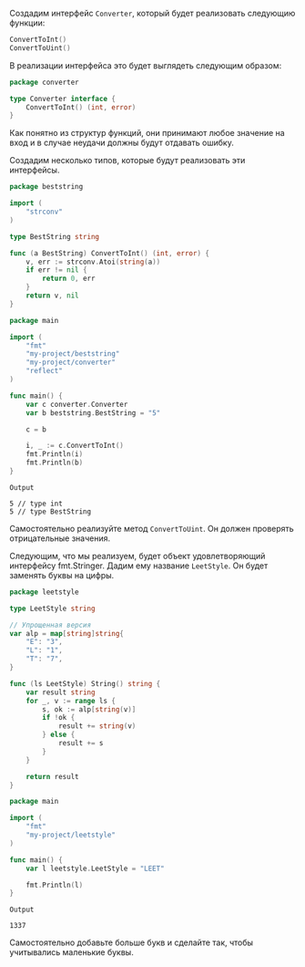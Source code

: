 Создадим интерфейс `Converter`, который будет реализовать следующию функции:
```go
ConvertToInt()
ConvertToUint()
```

В реализации интерфейса это будет выглядеть следующим образом:

```go
package converter

type Converter interface {
	ConvertToInt() (int, error)
}

```

Как понятно из структур функций, они принимают любое значение на вход и в случае неудачи должны будут отдавать ошибку.

Создадим несколько типов, которые будут реализовать эти интерфейсы.

```go
package beststring

import (
	"strconv"
)

type BestString string

func (a BestString) ConvertToInt() (int, error) {
	v, err := strconv.Atoi(string(a))
	if err != nil {
		return 0, err
	}
	return v, nil
}
```

```go
package main

import (
	"fmt"
	"my-project/beststring"
	"my-project/converter"
	"reflect"
)

func main() {
	var c converter.Converter
	var b beststring.BestString = "5"

	c = b

	i, _ := c.ConvertToInt()
	fmt.Println(i)
	fmt.Println(b)
}
```

```
Output

5 // type int
5 // type BestString
```

Самостоятельно реализуйте метод `ConvertToUint`. Он должен проверять отрицательные значения.

Следующим, что мы реализуем, будет объект удовлетворяющий интерфейсу fmt.Stringer. Дадим ему название `LeetStyle`. Он будет заменять буквы на цифры.

```go
package leetstyle

type LeetStyle string

// Упрощенная версия
var alp = map[string]string{
	"E": "3",
	"L": "1",
	"T": "7",
}

func (ls LeetStyle) String() string {
	var result string
	for _, v := range ls {
		s, ok := alp[string(v)]
		if !ok {
			result += string(v)
		} else {
			result += s
		}
	}

	return result
}
```

```go
package main

import (
	"fmt"
	"my-project/leetstyle"
)

func main() {
	var l leetstyle.LeetStyle = "LEET"

	fmt.Println(l)
}
```

```
Output

1337
```

Самостоятельно добавьте больше букв и сделайте так, чтобы учитывались маленькие буквы.